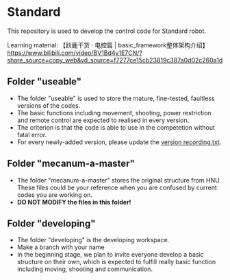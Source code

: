 # Standard
This repository is used to develop the control code for Standard robot.

Learning material: 【跃鹿干货 · 电控篇 | basic_framework整体架构介绍】 https://www.bilibili.com/video/BV1Bd4y1E7CN/?share_source=copy_web&vd_source=f7277ce15cb23819c387a0d02c260a1d

## Folder "useable"
* The folder "useable" is used to store the mature, fine-tested, faultless versions of the codes.
* The basic functions including movement, shooting, power restriction and remote control are expected to realised in every version.
* The criterion is that the code is able to use in the competetion without fatal error.
* For every newly-added version, please update the <u>version recording.txt</u>.

## Folder "mecanum-a-master"
* The folder "mecanum-a-master" stores the original structure from HNU. These files could be your reference when you are confused by current codes you are working on.
* __DO NOT MODIFY the files in this folder!__

## Folder "developing"
* The folder "developing" is the developing workspace. 
* Make a branch with your name
* In the beginning stage, we plan to invite everyone develop a basic structure on their own, which is expected to fulfill really basic function including moving, shooting and communication.
